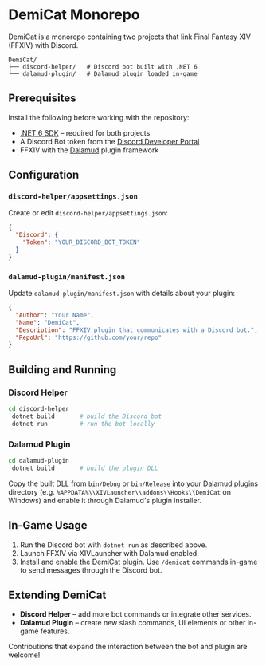 # DemiCat Monorepo

DemiCat is a monorepo containing two projects that link Final Fantasy XIV (FFXIV) with Discord.

```
DemiCat/
├── discord-helper/   # Discord bot built with .NET 6
└── dalamud-plugin/   # Dalamud plugin loaded in-game
```

## Prerequisites

Install the following before working with the repository:

- [.NET 6 SDK](https://dotnet.microsoft.com/en-us/download) – required for both projects
- A Discord Bot token from the [Discord Developer Portal](https://discord.com/developers/applications)
- FFXIV with the [Dalamud](https://github.com/goatcorp/Dalamud) plugin framework

## Configuration

### `discord-helper/appsettings.json`

Create or edit `discord-helper/appsettings.json`:

```json
{
  "Discord": {
    "Token": "YOUR_DISCORD_BOT_TOKEN"
  }
}
```

### `dalamud-plugin/manifest.json`

Update `dalamud-plugin/manifest.json` with details about your plugin:

```json
{
  "Author": "Your Name",
  "Name": "DemiCat",
  "Description": "FFXIV plugin that communicates with a Discord bot.",
  "RepoUrl": "https://github.com/your/repo"
}
```

## Building and Running

### Discord Helper

```bash
cd discord-helper
 dotnet build       # build the Discord bot
 dotnet run         # run the bot locally
```

### Dalamud Plugin

```bash
cd dalamud-plugin
 dotnet build       # build the plugin DLL
```

Copy the built DLL from `bin/Debug` or `bin/Release` into your Dalamud plugins directory (e.g. `%APPDATA%\\XIVLauncher\\addons\\Hooks\\DemiCat` on Windows) and enable it through Dalamud's plugin installer.

## In-Game Usage

1. Run the Discord bot with `dotnet run` as described above.
2. Launch FFXIV via XIVLauncher with Dalamud enabled.
3. Install and enable the DemiCat plugin. Use `/demicat` commands in-game to send messages through the Discord bot.

## Extending DemiCat

- **Discord Helper** – add more bot commands or integrate other services.
- **Dalamud Plugin** – create new slash commands, UI elements or other in-game features.

Contributions that expand the interaction between the bot and plugin are welcome!
